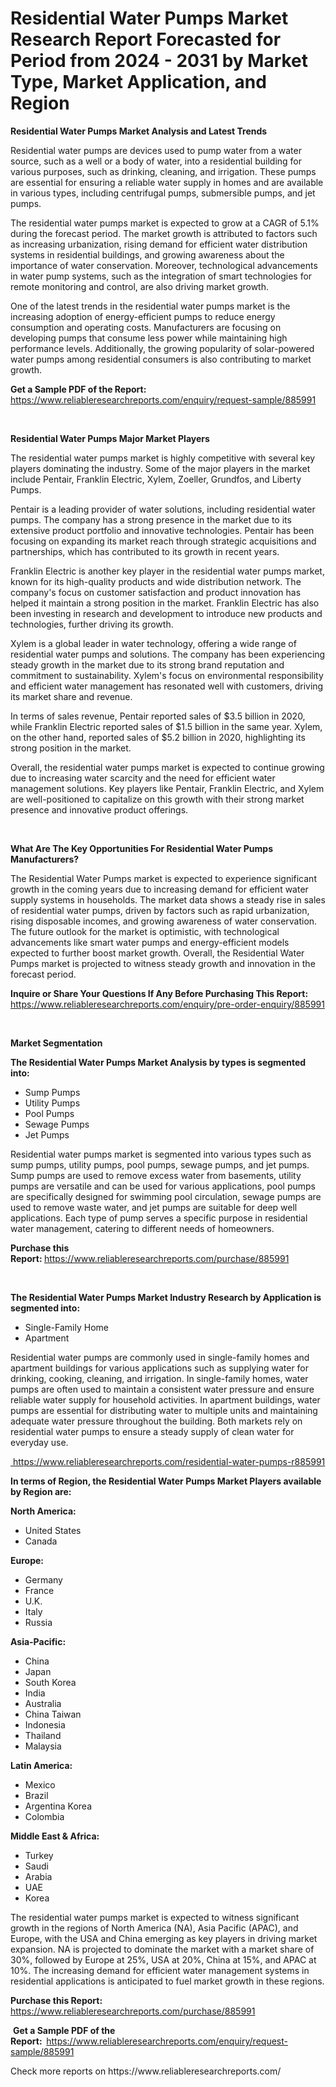 <p><h1>Residential Water Pumps Market Research Report Forecasted for Period from 2024 -  2031 by Market Type, Market Application, and Region</h1></p><p><strong>Residential Water Pumps Market Analysis and Latest Trends</strong></p>
<p><p>Residential water pumps are devices used to pump water from a water source, such as a well or a body of water, into a residential building for various purposes, such as drinking, cleaning, and irrigation. These pumps are essential for ensuring a reliable water supply in homes and are available in various types, including centrifugal pumps, submersible pumps, and jet pumps.</p><p>The residential water pumps market is expected to grow at a CAGR of 5.1% during the forecast period. The market growth is attributed to factors such as increasing urbanization, rising demand for efficient water distribution systems in residential buildings, and growing awareness about the importance of water conservation. Moreover, technological advancements in water pump systems, such as the integration of smart technologies for remote monitoring and control, are also driving market growth.</p><p>One of the latest trends in the residential water pumps market is the increasing adoption of energy-efficient pumps to reduce energy consumption and operating costs. Manufacturers are focusing on developing pumps that consume less power while maintaining high performance levels. Additionally, the growing popularity of solar-powered water pumps among residential consumers is also contributing to market growth.</p></p>
<p><strong>Get a Sample PDF of the Report:&nbsp;</strong> <a href="https://www.reliableresearchreports.com/enquiry/request-sample/885991">https://www.reliableresearchreports.com/enquiry/request-sample/885991</a></p>
<p>&nbsp;</p>
<p><strong>Residential Water Pumps Major Market Players</strong></p>
<p><p>The residential water pumps market is highly competitive with several key players dominating the industry. Some of the major players in the market include Pentair, Franklin Electric, Xylem, Zoeller, Grundfos, and Liberty Pumps.</p><p>Pentair is a leading provider of water solutions, including residential water pumps. The company has a strong presence in the market due to its extensive product portfolio and innovative technologies. Pentair has been focusing on expanding its market reach through strategic acquisitions and partnerships, which has contributed to its growth in recent years.</p><p>Franklin Electric is another key player in the residential water pumps market, known for its high-quality products and wide distribution network. The company's focus on customer satisfaction and product innovation has helped it maintain a strong position in the market. Franklin Electric has also been investing in research and development to introduce new products and technologies, further driving its growth.</p><p>Xylem is a global leader in water technology, offering a wide range of residential water pumps and solutions. The company has been experiencing steady growth in the market due to its strong brand reputation and commitment to sustainability. Xylem's focus on environmental responsibility and efficient water management has resonated well with customers, driving its market share and revenue.</p><p>In terms of sales revenue, Pentair reported sales of $3.5 billion in 2020, while Franklin Electric reported sales of $1.5 billion in the same year. Xylem, on the other hand, reported sales of $5.2 billion in 2020, highlighting its strong position in the market.</p><p>Overall, the residential water pumps market is expected to continue growing due to increasing water scarcity and the need for efficient water management solutions. Key players like Pentair, Franklin Electric, and Xylem are well-positioned to capitalize on this growth with their strong market presence and innovative product offerings.</p></p>
<p>&nbsp;</p>
<p><strong>What Are The Key Opportunities For Residential Water Pumps Manufacturers?</strong></p>
<p><p>The Residential Water Pumps market is expected to experience significant growth in the coming years due to increasing demand for efficient water supply systems in households. The market data shows a steady rise in sales of residential water pumps, driven by factors such as rapid urbanization, rising disposable incomes, and growing awareness of water conservation. The future outlook for the market is optimistic, with technological advancements like smart water pumps and energy-efficient models expected to further boost market growth. Overall, the Residential Water Pumps market is projected to witness steady growth and innovation in the forecast period.</p></p>
<p><strong>Inquire or Share Your Questions If Any Before Purchasing This Report:</strong> <a href="https://www.reliableresearchreports.com/enquiry/pre-order-enquiry/885991">https://www.reliableresearchreports.com/enquiry/pre-order-enquiry/885991</a></p>
<p>&nbsp;</p>
<p><strong>Market Segmentation</strong></p>
<p><strong>The Residential Water Pumps Market Analysis by types is segmented into:</strong></p>
<p><ul><li>Sump Pumps</li><li>Utility Pumps</li><li>Pool Pumps</li><li>Sewage Pumps</li><li>Jet Pumps</li></ul></p>
<p><p>Residential water pumps market is segmented into various types such as sump pumps, utility pumps, pool pumps, sewage pumps, and jet pumps. Sump pumps are used to remove excess water from basements, utility pumps are versatile and can be used for various applications, pool pumps are specifically designed for swimming pool circulation, sewage pumps are used to remove waste water, and jet pumps are suitable for deep well applications. Each type of pump serves a specific purpose in residential water management, catering to different needs of homeowners.</p></p>
<p><strong>Purchase this Report:&nbsp;</strong><a href="https://www.reliableresearchreports.com/purchase/885991">https://www.reliableresearchreports.com/purchase/885991</a></p>
<p>&nbsp;</p>
<p><strong>The Residential Water Pumps Market Industry Research by Application is segmented into:</strong></p>
<p><ul><li>Single-Family Home</li><li>Apartment</li></ul></p>
<p><p>Residential water pumps are commonly used in single-family homes and apartment buildings for various applications such as supplying water for drinking, cooking, cleaning, and irrigation. In single-family homes, water pumps are often used to maintain a consistent water pressure and ensure reliable water supply for household activities. In apartment buildings, water pumps are essential for distributing water to multiple units and maintaining adequate water pressure throughout the building. Both markets rely on residential water pumps to ensure a steady supply of clean water for everyday use.</p></p>
<p><a href="https://www.reliableresearchreports.com/residential-water-pumps-r885991">&nbsp;https://www.reliableresearchreports.com/residential-water-pumps-r885991</a></p>
<p><strong>In terms of Region, the Residential Water Pumps Market Players available by Region are:</strong></p>
<p>
    <p> <strong> North America: </strong>
        <ul>
            <li>United States</li>
            <li>Canada</li>
        </ul>
        </p> 
    <p> <strong> Europe: </strong>
        <ul>
            <li>Germany</li>
            <li>France</li>
            <li>U.K.</li>
            <li>Italy</li>
            <li>Russia</li>
        </ul>
        </p> 
    <p> <strong> Asia-Pacific: </strong>
        <ul>
            <li>China</li>
            <li>Japan</li>
            <li>South Korea</li>
            <li>India</li>
            <li>Australia</li>
            <li>China Taiwan</li>
            <li>Indonesia</li>
            <li>Thailand</li>
            <li>Malaysia</li>
        </ul>
        </p> 
    <p> <strong> Latin America: </strong>
        <ul>
            <li>Mexico</li>
            <li>Brazil</li>
            <li>Argentina Korea</li>
            <li>Colombia</li>
        </ul>
        </p> 
    <p> <strong> Middle East & Africa: </strong>
        <ul>
            <li>Turkey</li>
            <li>Saudi</li>
            <li>Arabia</li>
            <li>UAE</li>
            <li>Korea</li>
        </ul>
    </p>
    </p>
<p><p>The residential water pumps market is expected to witness significant growth in the regions of North America (NA), Asia Pacific (APAC), and Europe, with the USA and China emerging as key players in driving market expansion. NA is projected to dominate the market with a market share of 30%, followed by Europe at 25%, USA at 20%, China at 15%, and APAC at 10%. The increasing demand for efficient water management systems in residential applications is anticipated to fuel market growth in these regions.</p></p>
<p><strong>Purchase this Report: </strong><a href="https://www.reliableresearchreports.com/purchase/885991">https://www.reliableresearchreports.com/purchase/885991</a></p>
<p>&nbsp;<strong>Get a Sample PDF of the Report:&nbsp;&nbsp;</strong><a href="https://www.reliableresearchreports.com/enquiry/request-sample/885991">https://www.reliableresearchreports.com/enquiry/request-sample/885991</a></p>
<p><strong></strong></p>
<p>Check more reports on https://www.reliableresearchreports.com/</p>